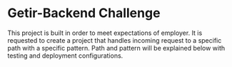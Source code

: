 # Getir-Backend Challenge

This project is built in order to meet expectations of employer. It is requested to create a project that handles incoming request to a specific path with a specific pattern. Path and pattern will be explained below with testing and deployment configurations.
